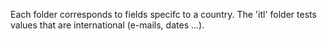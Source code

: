 Each folder corresponds to fields specifc to a country.  The 'itl' folder tests values that are international (e-mails, dates ...).
